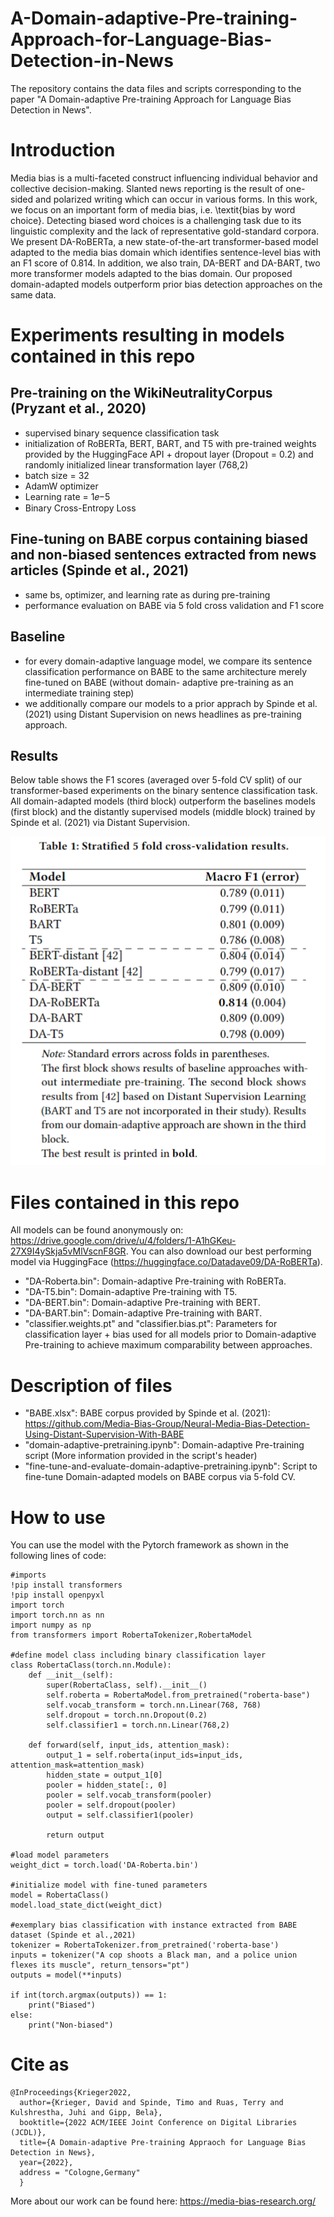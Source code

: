 # A-Domain-adaptive-Pre-training-Approach-for-Language-Bias-Detection-in-News
The repository contains the data files and scripts corresponding to the paper "A Domain-adaptive Pre-training Approach for Language Bias Detection in News".

# Introduction
Media bias is a multi-faceted construct influencing individual behavior and collective
decision-making. Slanted news reporting is the result of one-sided and polarized writing which can occur in various forms. In this work, we focus on an important form of media bias, i.e. \textit{bias by word choice}. Detecting biased word choices is a challenging task due to its linguistic complexity and the lack of representative gold-standard corpora. We present DA-RoBERTa, a new state-of-the-art transformer-based model adapted to the media bias domain which identifies sentence-level bias with an F1 score of 0.814. In addition, we also train, DA-BERT and DA-BART, two more transformer models adapted to the bias domain. Our proposed domain-adapted models outperform prior bias detection approaches on the same data. 

# Experiments resulting in models contained in this repo

## Pre-training on the WikiNeutralityCorpus (Pryzant et al., 2020)
- supervised binary sequence classification task
- initialization of RoBERTa, BERT, BART, and T5
with pre-trained weights provided by the HuggingFace API + dropout layer (Dropout = 0.2) and randomly initialized linear
transformation layer (768,2) 
- batch size = 32
- AdamW optimizer
- Learning rate = 1𝑒−5
- Binary Cross-Entropy Loss

## Fine-tuning on BABE corpus containing biased and non-biased sentences extracted from news articles (Spinde et al., 2021)
- same bs, optimizer, and learning rate as during pre-training
- performance evaluation on BABE via 5 fold cross validation and F1 score

## Baseline
- for every domain-adaptive language model, we
compare its sentence classification performance on BABE to the
same architecture merely fine-tuned on BABE (without domain-
adaptive pre-training as an intermediate training step)
- we additionally compare our models to a prior apprach by Spinde et al. (2021) using Distant Supervision on news headlines as pre-training approach.

## Results

Below table shows the F1 scores (averaged over 5-fold CV split) of our transformer-based experiments on the binary sentence classification task. 
All domain-adapted models (third block) outperform the baselines models (first block) and the distantly supervised models (middle block) trained by Spinde et al. (2021) via Distant Supervision.

![title](Images/results.PNG)


# Files contained in this repo

All models can be found anonymously on: https://drive.google.com/drive/u/4/folders/1-A1hGKeu-27X9I4ySkja5vMlVscnF8GR. You can also download our best performing model via HuggingFace (https://huggingface.co/Datadave09/DA-RoBERTa).
- "DA-Roberta.bin": Domain-adaptive Pre-training with RoBERTa.
- "DA-T5.bin": Domain-adaptive Pre-training with T5.
- "DA-BERT.bin": Domain-adaptive Pre-training with BERT.
- "DA-BART.bin": Domain-adaptive Pre-training with BART.
- "classifier.weights.pt" and "classifier.bias.pt": Parameters for classification layer + bias used for all models prior to Domain-adaptive Pre-training to achieve maximum comparability between approaches.

# Description of files
- "BABE.xlsx": BABE corpus provided by Spinde et al. (2021): https://github.com/Media-Bias-Group/Neural-Media-Bias-Detection-Using-Distant-Supervision-With-BABE
- "domain-adaptive-pretraining.ipynb": Domain-adaptive Pre-training script (More information provided in the script's header)
- "fine-tune-and-evaluate-domain-adaptive-pretraining.ipynb": Script to fine-tune Domain-adapted models on BABE corpus via 5-fold CV.

# How to use

You can use the model with the Pytorch framework as shown in the following lines of code:

```
#imports
!pip install transformers
!pip install openpyxl
import torch
import torch.nn as nn
import numpy as np
from transformers import RobertaTokenizer,RobertaModel

#define model class including binary classification layer 
class RobertaClass(torch.nn.Module):
    def __init__(self):
        super(RobertaClass, self).__init__()
        self.roberta = RobertaModel.from_pretrained("roberta-base")
        self.vocab_transform = torch.nn.Linear(768, 768)
        self.dropout = torch.nn.Dropout(0.2)
        self.classifier1 = torch.nn.Linear(768,2)

    def forward(self, input_ids, attention_mask):
        output_1 = self.roberta(input_ids=input_ids, attention_mask=attention_mask)
        hidden_state = output_1[0]
        pooler = hidden_state[:, 0]
        pooler = self.vocab_transform(pooler)
        pooler = self.dropout(pooler)
        output = self.classifier1(pooler)

        return output

#load model parameters
weight_dict = torch.load('DA-Roberta.bin')
                         
#initialize model with fine-tuned parameters
model = RobertaClass()
model.load_state_dict(weight_dict)

#exemplary bias classification with instance extracted from BABE dataset (Spinde et al.,2021)
tokenizer = RobertaTokenizer.from_pretrained('roberta-base')
inputs = tokenizer("A cop shoots a Black man, and a police union flexes its muscle", return_tensors="pt")
outputs = model(**inputs)

if int(torch.argmax(outputs)) == 1:
    print("Biased")
else:
    print("Non-biased")
```

# Cite as

```
@InProceedings{Krieger2022,
  author={Krieger, David and Spinde, Timo and Ruas, Terry and Kulshrestha, Juhi and Gipp, Bela},
  booktitle={2022 ACM/IEEE Joint Conference on Digital Libraries (JCDL)}, 
  title={A Domain-adaptive Pre-training Appraoch for Language Bias Detection in News}, 
  year={2022},
  address = "Cologne,Germany"
  }
  ```
  
  More about our work can be found here: https://media-bias-research.org/


